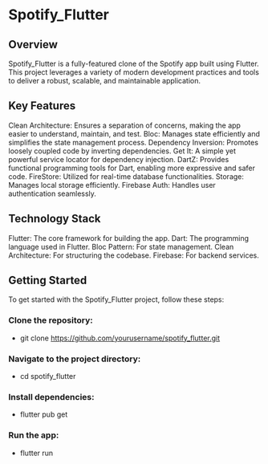 # Spotify_Flutter

## Overview

Spotify_Flutter is a fully-featured clone of the Spotify app built using Flutter. This project leverages a variety of modern development practices and tools to deliver a robust, scalable, and maintainable application.

## Key Features

Clean Architecture: Ensures a separation of concerns, making the app easier to understand, maintain, and test.
Bloc: Manages state efficiently and simplifies the state management process.
Dependency Inversion: Promotes loosely coupled code by inverting dependencies.
Get It: A simple yet powerful service locator for dependency injection.
DartZ: Provides functional programming tools for Dart, enabling more expressive and safer code.
FireStore: Utilized for real-time database functionalities.
Storage: Manages local storage efficiently.
Firebase Auth: Handles user authentication seamlessly.

## Technology Stack

Flutter: The core framework for building the app.
Dart: The programming language used in Flutter.
Bloc Pattern: For state management.
Clean Architecture: For structuring the codebase.
Firebase: For backend services.

## Getting Started

To get started with the Spotify_Flutter project, follow these steps:

### Clone the repository:

- git clone https://github.com/yourusername/spotify_flutter.git

### Navigate to the project directory:
- cd spotify_flutter

### Install dependencies:
- flutter pub get

### Run the app:
- flutter run

